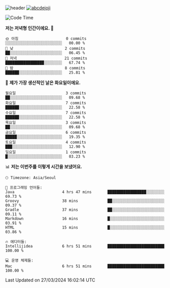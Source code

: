 ![header](https://capsule-render.vercel.app/api?type=transparent&fontColor=6b32af&height=200&text=Backend%20Developer&fontSize=60)
[![abcdejoji](https://github-readme-stats.vercel.app/api?username=abcdejoji&show_icons=true&theme=midnight-purple&locale=kr)](https://github.com/abcdejoji)

<!--START_SECTION:waka-->
![Code Time](http://img.shields.io/badge/Code%20Time-12%20hrs%2043%20mins-blue)

**저는 저녁형 인간이에요. 🦉** 

```text
🌞 아침                     0 commits           ░░░░░░░░░░░░░░░░░░░░░░░░░   00.00 % 
🌆 낮　                     2 commits           ██░░░░░░░░░░░░░░░░░░░░░░░   06.45 % 
🌃 저녁                     21 commits          █████████████████░░░░░░░░   67.74 % 
🌙 밤　                     8 commits           ██████░░░░░░░░░░░░░░░░░░░   25.81 % 
```
📅 **제가 가장 생산적인 날은 화요일이에요.** 

```text
월요일                      3 commits           ██░░░░░░░░░░░░░░░░░░░░░░░   09.68 % 
화요일                      7 commits           ██████░░░░░░░░░░░░░░░░░░░   22.58 % 
수요일                      7 commits           ██████░░░░░░░░░░░░░░░░░░░   22.58 % 
목요일                      3 commits           ██░░░░░░░░░░░░░░░░░░░░░░░   09.68 % 
금요일                      6 commits           █████░░░░░░░░░░░░░░░░░░░░   19.35 % 
토요일                      4 commits           ███░░░░░░░░░░░░░░░░░░░░░░   12.90 % 
일요일                      1 commits           █░░░░░░░░░░░░░░░░░░░░░░░░   03.23 % 
```


📊 **저는 이번주를 이렇게 시간을 보냈어요.** 

```text
🕑︎ Timezone: Asia/Seoul

💬 프로그래밍 언어들: 
Java                     4 hrs 47 mins       █████████████████░░░░░░░░   69.73 % 
Groovy                   38 mins             ██░░░░░░░░░░░░░░░░░░░░░░░   09.37 % 
Gradle                   37 mins             ██░░░░░░░░░░░░░░░░░░░░░░░   09.11 % 
Markdown                 16 mins             █░░░░░░░░░░░░░░░░░░░░░░░░   03.91 % 
HTML                     15 mins             █░░░░░░░░░░░░░░░░░░░░░░░░   03.86 % 

🔥 에디터들: 
Intellijidea             6 hrs 51 mins       █████████████████████████   100.00 % 

💻 운영 체제들: 
Mac                      6 hrs 51 mins       █████████████████████████   100.00 % 
```


 Last Updated on 27/03/2024 16:02:14 UTC
<!--END_SECTION:waka-->
